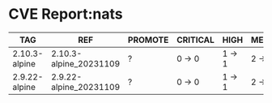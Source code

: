# CVE Report:nats
|      TAG      |          REF           | PROMOTE | CRITICAL |  HIGH  | MEDIUM |  LOW   | UNKNOWN |
|---------------|------------------------|---------|----------|--------|--------|--------|---------|
| 2.10.3-alpine | 2.10.3-alpine_20231109 | ?       | 0 -> 0   | 1 -> 1 | 2 -> 2 | 0 -> 0 | 0 -> 0  |
| 2.9.22-alpine | 2.9.22-alpine_20231109 | ?       | 0 -> 0   | 1 -> 1 | 2 -> 2 | 0 -> 0 | 0 -> 0  |
